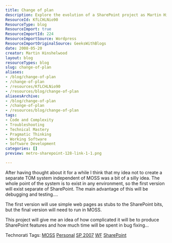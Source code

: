 ```yaml
---
title: Change of plan
description: Explore the evolution of a SharePoint project as Martin Hinshelwood rethinks his approach, focusing on debugging and testing for better results.
ResourceId: KfLCHLNio90
ResourceType: blog
ResourceImport: true
ResourceImportId: 224
ResourceImportSource: Wordpress
ResourceImportOriginalSource: GeeksWithBlogs
date: 2008-05-20
creator: Martin Hinshelwood
layout: blog
resourceTypes: blog
slug: change-of-plan
aliases:
- /blog/change-of-plan
- /change-of-plan
- /resources/KfLCHLNio90
- /resources/blog/change-of-plan
aliasesArchive:
- /blog/change-of-plan
- /change-of-plan
- /resources/blog/change-of-plan
tags:
- Code and Complexity
- Troubleshooting
- Technical Mastery
- Pragmatic Thinking
- Working Software
- Software Development
categories: []
preview: metro-sharepoint-128-link-1-1.png

---
```

After having thought about it for a while I think that my idea not to create a separate TOM system independent of MOSS was a bit of a silly idea. The whole point of the system is to exist in any environment, so the first version will exist separate of SharePoint. The main advantage of this will be debugging and testing....

The first version will use simple web pages as stubs to the SharePoint bits, but the final version will need to run in MOSS.

This project will give me an idea of how complicated it will be to produce SharePoint features and how much time will be spent in bug fixing...

Technorati Tags: [MOSS](http://technorati.com/tags/MOSS) [Personal](http://technorati.com/tags/Personal) [SP 2007](http://technorati.com/tags/SP+2007) [WF](http://technorati.com/tags/WF) [SharePoint](http://technorati.com/tags/SharePoint)
